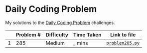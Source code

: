 # Daily Coding Problem

My solutions to the [Daily Coding Problem](https://www.dailycodingproblem.com/) challenges. 

|  | Problem # | Difficulty | Time Taken | Link to file |
|-|-|-|-|-|
| 1 | 285 | Medium | _ mins | [`problem285.py`](https://github.com/nkhi/dailycodingproblem/blob/master/problem285-m.py) |
